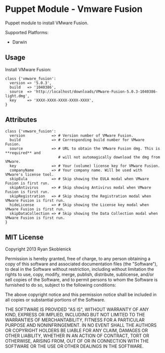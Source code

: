 Puppet Module - Vmware Fusion
=============================

Puppet module to install VMware Fusion.

Supported Platforms:

- Darwin

Usage
-----

Install VMware Fusion:

```
class {'vmware_fusion':
  version => '5.0.3',
  build   => '1040386',
  source  => 'http://localhost/downloads/VMware-Fusion-5.0.3-1040386-light.dmg',
  key     => 'XXXX-XXXX-XXXX-XXXX-XXXX',
}
```

Attributes
----------

```
class {'vmware_fusion':
  version            => # Version number of VMware Fusion.
  build              => # Corresponding build number for VMware Fusion.
  source             => # URL to obtain the VMware Fusion dmg. This is **required** and
                        # will not automagically download the dmg from VMware.
  key                => # Your (volume) license key for VMware Fusion.
  companyName        => # Your company name. Will be used with VMware's license tool.
  skipEula           => # Skip showing the EULA modal when VMware Fusion is first run.
  skipAntivirus      => # Skip showing Antivirus modal when VMware Fusion is first run.
  skipRegistration   => # Skip showing the Registration modal when VMware Fusion is first run.
  hideLicense        => # Skip showing the License key modal when VMware Fusion is first run.
  skipDataCollection => # Skip showing the Data Collection modal when VMware Fusion is first run.
}
```

MIT License
-----------

Copyright 2013 Ryan Skoblenick

Permission is hereby granted, free of charge, to any person obtaining a copy
of this software and associated documentation files (the "Software"), to deal
in the Software without restriction, including without limitation the rights
to use, copy, modify, merge, publish, distribute, sublicense, and/or sell
copies of the Software, and to permit persons to whom the Software is
furnished to do so, subject to the following conditions:

The above copyright notice and this permission notice shall be included in
all copies or substantial portions of the Software.

THE SOFTWARE IS PROVIDED "AS IS", WITHOUT WARRANTY OF ANY KIND, EXPRESS OR
IMPLIED, INCLUDING BUT NOT LIMITED TO THE WARRANTIES OF MERCHANTABILITY,
FITNESS FOR A PARTICULAR PURPOSE AND NONINFRINGEMENT. IN NO EVENT SHALL THE
AUTHORS OR COPYRIGHT HOLDERS BE LIABLE FOR ANY CLAIM, DAMAGES OR OTHER
LIABILITY, WHETHER IN AN ACTION OF CONTRACT, TORT OR OTHERWISE, ARISING FROM,
OUT OF OR IN CONNECTION WITH THE SOFTWARE OR THE USE OR OTHER DEALINGS IN
THE SOFTWARE.
